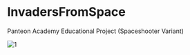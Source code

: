 # InvadersFromSpace
 Panteon Academy Educational Project (Spaceshooter Variant)

![1](https://github.com/ksarica/InvadersFromSpace/assets/46609011/fe04c98a-765d-4121-97dd-290df7e50d36)
